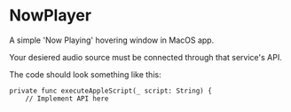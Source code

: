 # NowPlayer
A simple 'Now Playing' hovering window in MacOS app.

Your desiered audio source must be connected through that service's API.

The code should look something like this:

    private func executeAppleScript(_ script: String) {
        // Implement API here
